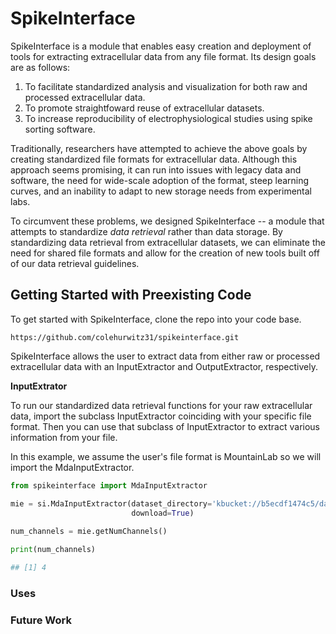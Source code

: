 # SpikeInterface

SpikeInterface is a module that enables easy creation and deployment of tools for extracting extracellular data from any file format. Its design goals are as follows:

1. To facilitate standardized analysis and visualization for both raw and processed extracellular data.
2. To promote straightfoward reuse of extracellular datasets.
3. To increase reproducibility of electrophysiological studies using spike sorting software.

Traditionally, researchers have attempted to achieve the above goals by creating standardized file formats for extracellular data. Although this approach seems promising, it can run into issues with legacy data and software, the need for wide-scale adoption of the format, steep learning curves, and an inability to adapt to new storage needs from experimental labs.

To circumvent these problems, we designed SpikeInterface -- a module that attempts to standardize *data retrieval* rather than data storage. By standardizing data retrieval from extracellular datasets, we can eliminate the need for shared file formats and allow for the creation of new tools built off of our data retrieval guidelines.

## Getting Started with Preexisting Code

To get started with SpikeInterface, clone the repo into your code base.

```shell
https://github.com/colehurwitz31/spikeinterface.git
```

SpikeInterface allows the user to extract data from either raw or processed extracellular data with an InputExtractor and OutputExtractor, respectively.


**InputExtrator**

To run our standardized data retrieval functions for your raw extracellular data, import the subclass InputExtractor coinciding with your specific file format. Then you can use that subclass of InputExtractor to extract various information from your file. 

In this example, we assume the user's file format is MountainLab so we will import the MdaInputExtractor.

```python
from spikeinterface import MdaInputExtractor

mie = si.MdaInputExtractor(dataset_directory='kbucket://b5ecdf1474c5/datasets/synth_datasets/datasets/synth_tetrode_30min',
                           download=True)
                           
num_channels = mie.getNumChannels()

print(num_channels)

## [1] 4
```

### Uses


### Future Work
